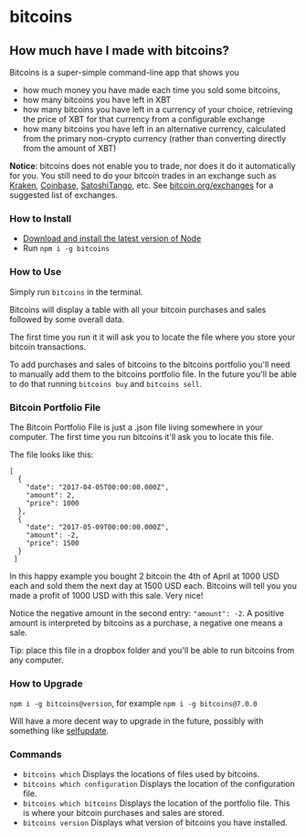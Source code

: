 # bitcoins

## How much have I made with bitcoins?
Bitcoins is a super-simple command-line app that shows you 
- how much money you have made each time you sold some bitcoins, 
- how many bitcoins you have left in XBT
- how many bitcoins you have left in a currency of your choice, retrieving the price of XBT for that currency from a configurable exchange 
- how many bitcoins you have left in an alternative currency, calculated from the primary non-crypto currency (rather than converting directly from the amount of XBT)

**Notice**: bitcoins does not enable you to trade, nor does it do it automatically for you.
You still need to do your bitcoin trades in an exchange such as [Kraken](https://www.kraken.com/), [Coinbase](https://www.coinbase.com), [SatoshiTango](https://satoshitango.com/home), etc. See [bitcoin.org/exchanges](https://bitcoin.org/en/exchanges) for a suggested list of exchanges. 

### How to Install

- [Download and install the latest version of Node](https://nodejs.org/en/)
- Run `npm i -g bitcoins`

### How to Use

Simply run `bitcoins` in the terminal.

Bitcoins will display a table with all your bitcoin purchases and sales followed by some overall data.

The first time you run it it will ask you to locate the file where you store your bitcoin transactions.

To add purchases and sales of bitcoins to the bitcoins portfolio you'll need to manually add them to the bitcoins portfolio file.
In the future you'll be able to do that running `bitcoins buy` and `bitcoins sell`.


### Bitcoin Portfolio File
The Bitcoin Portfolio File is just a .json file living somewhere in your computer. The first time you run bitcoins it'll ask you to locate this file. 

The file looks like this:

```
[
  {
    "date": "2017-04-05T00:00:00.000Z",
    "amount": 2,
    "price": 1000
  },
  {
    "date": "2017-05-09T00:00:00.000Z",
    "amount": -2,
    "price": 1500
  }
 ]
```

In this happy example you bought 2 bitcoin the 4th of April at 1000 USD each and sold them the next day at 1500 USD each. Bitcoins will tell you you made a profit of 1000 USD with this sale. Very nice!

Notice the negative amount in the second entry: `"amount": -2`. A positive amount is interpreted by bitcoins as a purchase, a negative one means a sale.

Tip: place this file in a dropbox folder and you'll be able to run bitcoins from any computer.



### How to Upgrade

`npm i -g bitcoins@version`, for example `npm i -g bitcoins@7.0.0`

Will have a more decent way to upgrade in the future, possibly with something like [selfupdate](https://www.npmjs.com/package/selfupdate).

### Commands

- `bitcoins which`
Displays the locations of files used by bitcoins.
- `bitcoins which configuration`
Displays the location of the configuration file.
- `bitcoins which bitcoins`
Displays the location of the portfolio file. This is where your bitcoin purchases and sales are stored.
- `bitcoins version`
Displays what version of bitcoins you have installed.


